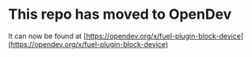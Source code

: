 # This repo has moved to OpenDev

It can now be found at [https://opendev.org/x/fuel-plugin-block-device](https://opendev.org/x/fuel-plugin-block-device)
